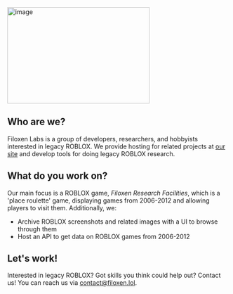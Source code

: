 <img width="324" height="219" alt="image" src="https://github.com/user-attachments/assets/2dc775c7-bc2b-486c-b6d0-b482f182d472" />

## Who are we?

Filoxen Labs is a group of developers, researchers, and hobbyists interested in legacy ROBLOX. We provide hosting for related projects at [our site](https://filoxen.lol) and develop tools for doing legacy ROBLOX research.

## What do you work on?

Our main focus is a ROBLOX game, _Filoxen Research Facilities_, which is a 'place roulette' game, displaying games from 2006-2012 and allowing players to visit them. Additionally, we:

  - Archive ROBLOX screenshots and related images with a UI to browse through them
  - Host an API to get data on ROBLOX games from 2006-2012

## Let's work!

Interested in legacy ROBLOX? Got skills you think could help out? Contact us! You can reach us via [contact@filoxen.lol](mailto:contact@filoxen.lol).
